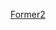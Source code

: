 [Former2](https://aws.amazon.com/blogs/opensource/accelerate-infrastructure-as-code-development-with-open-source-former2/)
